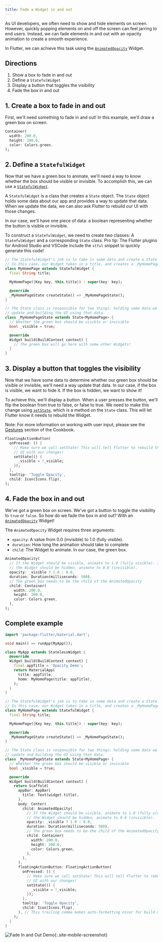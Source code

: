 ```yaml
---
title: Fade a Widget in and out
---
```


As UI developers, we often need to show and hide elements on screen. However,
quickly popping elements on and off the screen can feel jarring to end users.
Instead, we can fade elements in and out with an opacity animation to create
a smooth experience.

In Flutter, we can achieve this task using the [`AnimatedOpacity`](https://docs.flutter.io/flutter/widgets/AnimatedOpacity-class.html)
Widget.

## Directions

  1. Show a box to fade in and out
  2. Define a `StatefulWidget`
  3. Display a button that toggles the visibility
  4. Fade the box in and out

## 1. Create a box to fade in and out

First, we'll need something to fade in and out! In this example, we'll draw a
green box on screen.

<!-- skip -->
```dart
Container(
  width: 200.0,
  height: 200.0,
  color: Colors.green,
);
```

## 2. Define a `StatefulWidget`

Now that we have a green box to animate, we'll need a way to know whether the
box should be visible or invisible. To accomplish this, we can use a
[`StatefulWidget`](https://docs.flutter.io/flutter/widgets/StatefulWidget-class.html).

A `StatefulWidget` is a class that creates a `State` object. The `State` object
holds some data about our app and provides a way to update that data. When we
update the data, we can also ask Flutter to rebuild our UI with those changes.

In our case, we'll have one piece of data: a boolean representing whether the
button is visible or invisible.

To construct a `StatefulWidget`, we need to create two classes: A
`StatefulWidget` and a corresponding `State` class. Pro tip: The Flutter plugins
for Android Studio and VSCode include the `stful` snippet to quickly generate
this code!

<!-- skip -->
```dart
// The StatefulWidget's job is to take in some data and create a State class.
// In this case, our Widget takes in a title, and creates a _MyHomePageState.
class MyHomePage extends StatefulWidget {
  final String title;

  MyHomePage({Key key, this.title}) : super(key: key);

  @override
  _MyHomePageState createState() => _MyHomePageState();
}

// The State class is responsible for two things: holding some data we can
// update and building the UI using that data.
class _MyHomePageState extends State<MyHomePage> {
  // Whether the green box should be visible or invisible
  bool _visible = true;

  @override
  Widget build(BuildContext context) {
    // The green box will go here with some other Widgets!
  }
}
```

## 3. Display a button that toggles the visibility

Now that we have some data to determine whether our green box should be visible
or invisible, we'll need a way update that data. In our case, if the box is
visible, we want to hide it. If the box is hidden, we want to show it!

To achieve this, we'll display a button. When a user presses the button, we'll
flip the boolean from true to false, or false to true. We need to make this
change using [`setState`](https://docs.flutter.io/flutter/widgets/State/setState.html),
which is a method on the `State` class. This will let Flutter know it needs to
rebuild the Widget.

Note: For more information on working with user input, please see the
[Gestures](/docs/cookbook/#gestures) section of the Cookbook.

<!-- skip -->
```dart
FloatingActionButton(
  onPressed: () {
    // Make sure we call setState! This will tell Flutter to rebuild the
    // UI with our changes!
    setState(() {
      _visible = !_visible;
    });
  },
  tooltip: 'Toggle Opacity',
  child: Icon(Icons.flip),
);
```

## 4. Fade the box in and out

We've got a green box on screen. We've got a button to toggle the visibility
to `true` or `false`. So how do we fade the box in and out? With an
[`AnimatedOpacity`](https://docs.flutter.io/flutter/widgets/AnimatedOpacity-class.html)
Widget!

The `AnimatedOpacity` Widget requires three arguments:

  * `opacity`: A value from 0.0 (invisible) to 1.0 (fully visible).
  * `duration`: How long the animation should take to complete
  * `child`: The Widget to animate. In our case, the green box.

<!-- skip -->
```dart
AnimatedOpacity(
  // If the Widget should be visible, animate to 1.0 (fully visible). If
  // the Widget should be hidden, animate to 0.0 (invisible).
  opacity: _visible ? 1.0 : 0.0,
  duration: Duration(milliseconds: 500),
  // The green box needs to be the child of the AnimatedOpacity
  child: Container(
    width: 200.0,
    height: 200.0,
    color: Colors.green,
  ),
);
```

## Complete example

```dart
import 'package:flutter/material.dart';

void main() => runApp(MyApp());

class MyApp extends StatelessWidget {
  @override
  Widget build(BuildContext context) {
    final appTitle = 'Opacity Demo';
    return MaterialApp(
      title: appTitle,
      home: MyHomePage(title: appTitle),
    );
  }
}

// The StatefulWidget's job is to take in some data and create a State class.
// In this case, our Widget takes in a title, and creates a _MyHomePageState.
class MyHomePage extends StatefulWidget {
  final String title;

  MyHomePage({Key key, this.title}) : super(key: key);

  @override
  _MyHomePageState createState() => _MyHomePageState();
}

// The State class is responsible for two things: holding some data we can
// update and building the UI using that data.
class _MyHomePageState extends State<MyHomePage> {
  // Whether the green box should be visible or invisible
  bool _visible = true;

  @override
  Widget build(BuildContext context) {
    return Scaffold(
      appBar: AppBar(
        title: Text(widget.title),
      ),
      body: Center(
        child: AnimatedOpacity(
          // If the Widget should be visible, animate to 1.0 (fully visible). If
          // the Widget should be hidden, animate to 0.0 (invisible).
          opacity: _visible ? 1.0 : 0.0,
          duration: Duration(milliseconds: 500),
          // The green box needs to be the child of the AnimatedOpacity
          child: Container(
            width: 200.0,
            height: 200.0,
            color: Colors.green,
          ),
        ),
      ),
      floatingActionButton: FloatingActionButton(
        onPressed: () {
          // Make sure we call setState! This will tell Flutter to rebuild the
          // UI with our changes!
          setState(() {
            _visible = !_visible;
          });
        },
        tooltip: 'Toggle Opacity',
        child: Icon(Icons.flip),
      ), // This trailing comma makes auto-formatting nicer for build methods.
    );
  }
}
```

![Fade In and Out Demo](/images/cookbook/fade-in-out.gif){:.site-mobile-screenshot}
